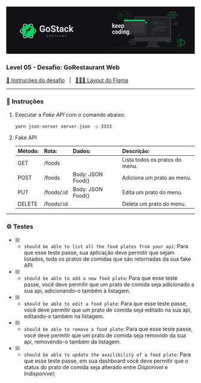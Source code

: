 ![GoStack Bootcamp][logo]

### Level 05 - Desafio: GoRestaurant Web

[📑 Instruções do desafio][challenge]
&nbsp; | &nbsp;
[👨🏻‍🎨 Layout do Figma][layout]

---

### 📝 Instruções

1. Executar a *Fake API* com o comando abaixo:

    ```bash
    yarn json-server server.json -p 3333
    ```

2. Fake API

    | Método: | Rota: | Dados: | Descrição: |
    |---------|-------|--------|------------|
    | GET | /foods | | Lista todos os pratos do menu. |
    | POST | /foods | Body: JSON Food{} | Adiciona um prato ao menu. |
    | PUT | /foods/:id | Body: JSON Food{} | Edita um prato do menu. |
    | DELETE | /foods/:id | | Deleta um prato do menu. |

---

### ⚙ Testes

- [x] - `should be able to list all the food plates from your api`: Para que esse teste passe, sua aplicação deve permitir que sejam listados, toda os pratos de comidas que são retornadas da sua fake API.

- [x] - `should be able to add a new food plate`: Para que esse teste passe, você deve permitir que um prato de comida seja adicionado a sua api, adicionando-o também à listagem.

- [x] - `should be able to edit a food plate`: Para que esse teste passe, você deve permitir que um prato de comida seja editado na sua api, editando-o também na listagem.

- [x] - `should be able to remove a food plate`: Para que esse teste passe, você deve permitir que um prato de comida seja removido da sua api, removendo-o também da listagem.

- [x] - `should be able to update the availibility of a food plate`: Para que esse teste passe, em sua dashboard você deve permitir que o status do prato de comida seja alterado entre *Disponível* e *Indisponível*;

[logo]: https://github.com/leonardosposina/gostack13-lv01-d01/blob/master/docs/gostack-bootcamp.png?raw=true
[challenge]: https://github.com/rocketseat-education/bootcamp-gostack-desafios/tree/master/desafio-reactjs-crud
[layout]: https://www.figma.com/file/1lK6AVCPybtWeBLCH8B08N/GoRestaurant?node-id=0%3A1
